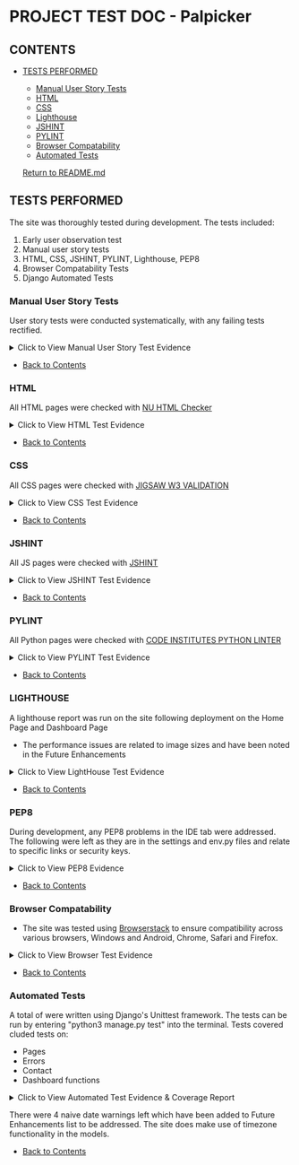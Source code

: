 # PROJECT TEST DOC - Palpicker

## CONTENTS
* [TESTS PERFORMED](#tests-performed)
  * [Manual User Story Tests](#manual-user-story-tests)
  * [HTML](#html)
  * [CSS](#css)
  * [Lighthouse](#lighthouse)
  * [JSHINT](#jshint)
  * [PYLINT](#pylint)
  * [Browser Compatability](#browser-compatability)
  * [Automated Tests](#automated-tests)

  [Return to README.md](https://github.com/)


## TESTS PERFORMED
  The site was thoroughly tested during development. The tests included:
  1. Early user observation test
  2. Manual user story tests
  3. HTML, CSS, JSHINT, PYLINT, Lighthouse, PEP8
  4. Browser Compatability Tests
  5. Django Automated Tests

  ### Manual User Story Tests
  User story tests were conducted systematically, with any failing tests rectified. 
  <details>
    <summary>Click to View Manual User Story Test Evidence</summary>
      - <img src="static/docs/test2-tests.png" width="60%">
      - <img src="static/docs/test3.tests.png" width="60%">
      - <img src="static/docs/test4.tests.png" width="60%">
      - <img src="static/docs/test5.tests.png" width="60%">
      - <img src="static/docs/test6.tests.png" width="60%">
    

  </details>

  * [Back to Contents](#contents)

  ### HTML
  All HTML pages were checked with [NU HTML Checker](https://validator.w3.org/nu/)

  <details>
    <summary>Click to View HTML Test Evidence</summary>
      - <img src="https://res.cloudinary.com/dsypcsyiy/image/upload/v1699606583/homepage.htmlss_ht4xvv.png" width="60%">
      - <img src="https://res.cloudinary.com/dsypcsyiy/image/upload/v1699606582/contact.htmlss_kpqiyv.png" width="60%">
      - <img src="https://res.cloudinary.com/dsypcsyiy/image/upload/v1699606563/aboutus.htmlss_bjaqlt.png" width="60%">
      - <img src="https://res.cloudinary.com/dsypcsyiy/image/upload/v1699606583/userprofile.htmlss_cwnrjv.png" width="60%">
      - <img src="">
      - <img src="">
      - <img src="">
      - <img src="">
      - <img src="">
      - <img src="">

  </details>

  * [Back to Contents](#contents)

  ### CSS
  All CSS pages were checked with [JIGSAW W3 VALIDATION](https://jigsaw.w3.org/css-validator/)

  <details>
    <summary>Click to View CSS Test Evidence</summary>
      - <img src="static/docs/css-test.png" width="60%">
  </details>

   * [Back to Contents](#contents)

   ### JSHINT
  All JS pages were checked with [JSHINT](https://jshint.com/)

  <details>
    <summary>Click to View JSHINT Test Evidence</summary>
      - <img src="https://res.cloudinary.com/dsypcsyiy/image/upload/v1699606885/jshint_cjkrfd.png" width="60%">

  </details>

  * [Back to Contents](#contents)

  ### PYLINT
  All Python pages were checked with [CODE INSTITUTES PYTHON LINTER](https://pep8ci.herokuapp.com/)

  <details>
    <summary>Click to View PYLINT Test Evidence</summary>
      - Views.py from User App
      - <img src="https://res.cloudinary.com/dsypcsyiy/image/upload/v1699607678/views_user_lwffdj.png" width="60%">
      - Views.py from Offer App
      - <img src="https://res.cloudinary.com/dsypcsyiy/image/upload/v1699607679/views.py_offer_pykqqz.png" width="60%">
      - Models.py from Offer App
      - <img src="https://res.cloudinary.com/dsypcsyiy/image/upload/v1699607679/models.py_offer_u3ymiy.png" width="60%">
      - Forms.py from Offer App
      - <img src="https://res.cloudinary.com/dsypcsyiy/image/upload/v1699607680/forms.py_offer_xewgwb.png" width="60%">
      - Forms.py from User App
      - <img src="https://res.cloudinary.com/dsypcsyiy/image/upload/v1699607680/forms_user_vhvbpv.png" width="60%">
      - Urls.py from Offer App
      - <img src="https://res.cloudinary.com/dsypcsyiy/image/upload/v1699607681/url_offer_nt0mhe.png" width="60%">

  </details>

  * [Back to Contents](#contents)

  ### LIGHTHOUSE
  A lighthouse report was run on the site following deployment on the Home Page and Dashboard Page
  * The performance issues are related to image sizes and have been noted in the Future Enhancements

  <details>
    <summary>Click to View LightHouse Test Evidence</summary>
      - <img src="https://res.cloudinary.com/dsypcsyiy/image/upload/v1699608482/desktopview_sm23vl.png" width="60%">
      - <img src="https://res.cloudinary.com/dsypcsyiy/image/upload/v1699608482/mobileview_pou7me.png" width="60%">

  </details>

  * [Back to Contents](#contents)

  ### PEP8
  During development, any PEP8 problems in the IDE tab were addressed.  The following were left as they are in the settings and env.py files and relate to specific links or security keys.

  <details>
    <summary>Click to View PEP8 Evidence</summary>
      - <img src="https://res.cloudinary.com/dsypcsyiy/image/upload/v1699608125/cliss_f5eu4t.png" width="60%">

  </details>

  * [Back to Contents](#contents)

  ### Browser Compatability
  - The site was tested using [Browserstack](https://www.browserstack.com/) to ensure compatibility across various browsers, Windows and Android, Chrome, Safari and Firefox.

  <details>
    <summary>Click to View Browser Test Evidence</summary>
      - <img src="static/docs/chrome.test.png" width="60%">
      - <img src="static/docs/edge-test.png" width="60%">
      - <img src="static/docs/mozillafirefox-test.png" width="60%">
      - <img src="static/docs/safari-test.png" width="60%">
      

  </details>

  * [Back to Contents](#contents)

  ### Automated Tests
  A total of  were written using Django's Unittest framework.
  The tests can be run by entering "python3 manage.py test" into the terminal.
  Tests covered cluded tests on:
  - Pages
  - Errors
  - Contact
  - Dashboard functions

  <details>
    <summary>Click to View Automated Test Evidence & Coverage Report</summary>
      - <img src="https:">
      - <img src="https:.png">

  </details>

  There were 4 naive date warnings left which have been added to Future Enhancements list to be addressed.
  The site does make use of timezone functionality in the models.

  * [Back to Contents](#contents)